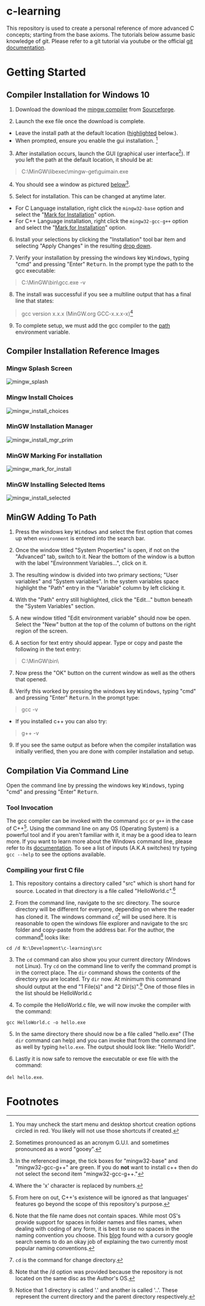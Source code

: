 # c-learning
This repository is used to create a personal reference of more advanced C concepts; starting from the base axioms. The tutorials below assume basic knowledge of git. Please refer to a git tutorial via youtube or the official [git documentation](https://docs.github.com/en/get-started/quickstart).

# Getting Started
## Compiler Installation for Windows 10
1. Download the download the [mingw compiler](https://sourceforge.net/projects/mingw/files/latest/download) from [Sourceforge](https://sourceforge.net/projects/mingw/).

2. Launch the exe file once the download is complete. 
  * Leave the install path at the default location \([highlighted](#markdown-style) below.\).
  * When prompted, ensure you enable the gui installation. [^1]

3. After installation occurs, launch the GUI \(graphical user interface[^2]\). If you left the path at the default location, it should be at:
  > C:\MinGW\libexec\mingw-get\guimain.exe

4. You should see a window as pictured [below](#mingw-installation-manager)[^3].

5. Select for installation. This can be changed at anytime later.
  * For C Language installation, right click the `mingw32-base` option and select the "[Mark for Installation](#mingw-marking-for-installation)" option.
  * For C++ Language installation, right click the `mingw32-gcc-g++` option and select the "[Mark for Installation](#mingw-marking-for-installation)" option.

6. Install your selections by clicking the "Installation" tool bar item and selecting "Apply Changes" in the resulting [drop down](#mingw-installing-selected-items).

7. Verify your installation by pressing the windows key <kbd>Windows</kbd>, typing "cmd" and pressing "Enter" <kbd>Return</kbd>. In the prompt type the path to the gcc executable:
  > C:\MinGW\bin\gcc.exe -v

8. The install was successful if you see a multiline output that has a final line that states:
  > gcc version x.x.x (MinGW.org GCC-x.x.x-x)[^4]

9. To complete setup, we must add the gcc compiler to the [path](#mingw-adding-to-path) environment variable.

## Compiler Installation Reference Images
### Mingw Splash Screen
![mingw_splash](./resources/mingw/mingw_splash.PNG)

### Mingw Install Choices
![mingw_install_choices](./resources/mingw/mingw_install_choices.PNG)

### MinGW Installation Manager
![mingw_install_mgr_prim](./resources/mingw/mingw_installation_manager_primary.PNG)

### MinGW Marking For installation
![mingw_mark_for_install](./resources/mingw/mark_for_installation.PNG)

### MinGW Installing Selected Items
![mingw_install_selected](./resources/mingw/install_selected.PNG)

<div style="page-break-after: always"></div>

## MinGW Adding To Path
1. Press the windows key <kbd>Windows</kbd> and select the first option that comes up when `environment` is entered into the search bar.

2. Once the window titled "System Properties" is open, if not on the "Advanced" tab, switch to it. Near the bottom of the window is a button with the label "Environnment Variables...", click on it.

3. The resulting window is divided into two primary sections; "User variables" and "System variables". In the system variables space highlight the "Path" entry in the "Variable" column by left clicking it.

4. With the "Path" entry still highlighted, click the "Edit..." button beneath the "System Variables" section.

5. A new window titled "Edit environment variable" should now be open. Select the "New" button at the top of the column of buttons on the right region of the screen.

6. A section for text entry should appear. Type or copy and paste the following in the text entry:
  > C:\MinGW\bin\

7. Now press the "OK" button on the current window as well as the others that opened.

8. Verify this worked by pressing the windows key <kbd>Windows</kbd>, typing "cmd" and pressing "Enter" <kbd>Return</kbd>. In the prompt type:
  > gcc -v

  * If you installed c++ you can also try:
  > g++ -v

9. If you see the same output as before when the compiler installation was initially verified, then you are done with compiler installation and setup.

<div style="page-break-after: always"></div>

## Compilation Via Command Line
Open the command line by pressing the windows key <kbd>Windows</kbd>, typing "cmd" and pressing "Enter" <kbd>Return</kbd>.

### Tool Invocation
The gcc compiler can be invoked with the command `gcc` or `g++` in the case of C++[^5]. Using the command line on any OS \(Operating System\) is a powerful tool and if you aren't familiar with it, it may be a good idea to learn more. If you want to learn more about the Windows command line, please refer to its [documentation](https://learn.microsoft.com/en-us/windows-server/administration/windows-commands/windows-commands). To see a list of inputs \(A.K.A switches\) try typing `gcc --help` to see the options available.

### Compiling your first C file
  1. This repository contains a directory called "src" which is short hand for source. Located in that directory is a file called "HelloWorld.c".[^6]

  2. From the command line, navigate to the src directory. The source directory will be different for everyone, depending on where the reader has cloned it. The windows command `cd`[^7] will be used here. It is reasonable to open the windows file explorer and navigate to the src folder and copy-paste from the address bar. For the author, the command[^8] looks like:

  `cd /d N:\Development\c-learning\src`

  3. The `cd` command can also show you your current directory (Windows not Linux). Try `cd` on the command line to verify the command prompt is in the correct place. The `dir` command shows the contents of the directory you are located. Try `dir` now. At minimum this command should output at the end "1 File\(s\)" and "2 Dir\(s\)".[^9] One of those files in the list should be HelloWorld.c

  4. To compile the HelloWorld.c file, we will now invoke the compiler with the command:

  `gcc HelloWorld.c -o hello.exe`

  5. In the same directory there should now be a file called "hello.exe" \(The `dir` command can help\) and you can invoke that from the command line as well by typing `hello.exe`. The output should look like: "Hello World!".

  6. Lastly it is now safe to remove the executable or exe file with the command:

  `del hello.exe`.

# Footnotes
[^1]: You may uncheck the start menu and desktop shortcut creation options circled in red. You likely will not use those shortcuts if created.
[^2]: Sometimes pronounced as an acronym G.U.I. and sometimes pronounced as a word "gooey".
[^3]: In the referenced image, the tick boxes for "mingw32-base" and "mingw32-gcc-g++" are green. If you do **not** want to install c++ then do not select the second item "mingw32-gcc-g++."
[^4]: Where the 'x' character is replaced by numbers.
[^5]: From here on out, C++'s existence will be ignored as that languages' features go beyond the scope of this repository's purpose.
[^6]: Note that the file name does not contain spaces. While most OS's provide support for spaces in folder names and files names, when dealing with coding of any form, it is best to use no spaces in the naming convention you choose. This [blog](https://cscareerline.com/camel-case-vs-snake-case/) found with a cursory google search seems to do an okay job of explaining the two currently most popular naming conventions.
[^7]: `cd` is the command for change directory.
[^8]: Note that the \/d option was provided because the repository is not located on the same disc as the Author's OS.
[^9]: Notice that 1 directory is called '.' and another is called '..'. These represent the current directory and the parent directory respectively.

